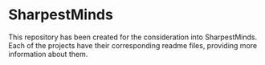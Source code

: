 # SharpestMinds

This repository has been created for the consideration into SharpestMinds. 
Each of the projects have their corresponding readme files, providing more information about them. 
